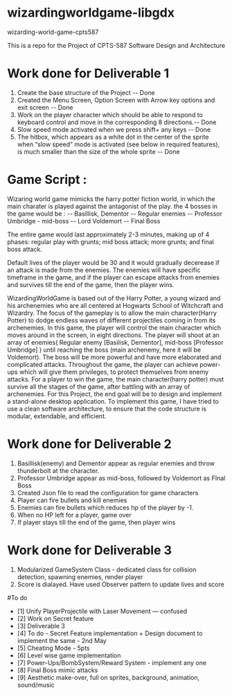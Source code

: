 # wizardingworldgame-libgdx

wizarding-world-game-cpts587

This is a repo for the Project of CPTS-587 Software Design and Architecture

# Work done for Deliverable 1

1. Create the base structure of the Project -- Done
2. Created the Menu Screen, Option Screen with Arrow key options and exit screen -- Done
3. Work on the player character which should be able to respond to keyboard control and move in the corresponding 8 directions.-- Done
4. Slow speed mode activated when we press shift+ any keys -- Done
5. The hitbox, which appears as a white dot in the center of the sprite when “slow speed” mode is
   activated (see below in required features), is much smaller than the size of the whole sprite -- Done
   
# Game Script :

Wizaring world game mimicks the harry potter fiction world, in which the main charater is played against 
the antagonist of the play.
the 4 bosses in the game would be : 
-- Basillisk, Dementor --  Regular enemies
-- Professor Umbridge - mid-boss
-- Lord Voldemort -- Final Boss

The entire game would last approximately 2-3 minutes, 
making up of 4 phases: regular play with grunts; mid boss attack; more grunts; and final boss attack.

Default lives of the player would be 30 and it would gradually decerease if an attack is made from the enemies.
The enemies will have specific timeframe in the game, and if the player can escape attacks from enemies and survives
till the end of the game, then the player wins.

WizardingWorldGame is based out of the Harry Potter, a young wizard and his archenemies who are all centered 
at Hogwarts School of Witchcraft and Wizardry. The focus of the gameplay is to allow the main character(Harry Potter) 
to dodge endless waves of different projectiles coming in from its archenemies. In this game, the player will control
the main character which moves around in the screen, in eight directions. The player will shoot at an array of enemies( Regular enemy [Basilisk, Dementor], 
mid-boss [Professor Umbridge] ) until reaching the boss (main archenemy, here it will be Voldemort). 
The boss will be more powerful and have more elaborated and complicated attacks. Throughout the game, 
the player can achieve power-ups which will give them privileges, to protect themselves from enemy attacks.
For a player to win the game, the main character(harry potter) must survive all the stages of the game, 
after battling with an array of archenemies. For this Project, the end goal will be to design and implement 
a stand-alone desktop application. To implement this game, I have tried to use a clean software architecture, 
to ensure that the code structure is modular, extendable, and efficient.


# Work done for Deliverable 2
1. Basillisk(enemy) and Dementor appear as regular enemies and throw thunderbolt at the character.
2. Professor Umbridge appear as mid-boss, followed by Voldemort as FInal Boss
3. Created Json file to read the configuration for game characters
4. Player can fire bullets and kill enemies
5. Enemies can fire bullets which reduces hp of the player by -1.
6. When no HP left for a player, game over
7. If player stays till the end of the game, then player wins

# Work done for Deliverable 3
1. Modularized GameSystem Class - dedicated class for collision detection, spawning enemies, render player
2. Score is dialayed. Have used Observer pattern to update lives and score

#To do 
- [1] Unify PlayerProjectile with Laser Movement — confused
- [2] Work on Secret feature
- [3] Deliverable 3
- [4] To do - Secret Feature implementation + Design document to implement the same - 2nd May
- [5] Cheating Mode - 5pts
- [6] Level wise game implementation
- [7] Power-Ups/BombSystem/Reward System - implement any one
- [8] Final Boss mimic attacks
- [9] Aesthetic make-over, full on sprites, background, animation, sound/music

